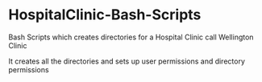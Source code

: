 # HospitalClinic-Bash-Scripts

Bash Scripts which creates directories for a Hospital Clinic call Wellington Clinic

It creates all the directories and sets up user permissions and directory permissions
